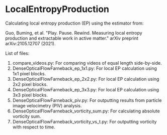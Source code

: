 # LocalEntropyProduction

Calculating local entropy production (EP) using the estimator from:

Guo, Buming, et al. "Play. Pause. Rewind. Measuring local entropy production and extractable work in active matter." arXiv preprint arXiv:2105.12707 (2021).


List of files: 

1. compare_videos.py: For comparing videos of equal length side-by-side.
2. DenseOpticalFlowFarneback_ep_1x1.py: For local EP calculation using 1x1 pixel blocks.
3. DenseOpticalFlowFarneback_ep_2x2.py: For local EP calculation using 2x2 pixel blocks.
4. DenseOpticalFlowFarneback_ep_3x3.py: For local EP calculation using 3x3 pixel blocks.
5. DenseOpticalFlowFarneback_piv.py: For outputting results from particle image velocimetry (PIV) analysis.
6. DenseOpticalFlowFarneback_vorticity_sum.py: For calculating absolute vorticity sum.
7. DenseOpticalFlowFarneback_vorticity_vs_t.py: For outputting vorticity with respect to time.
